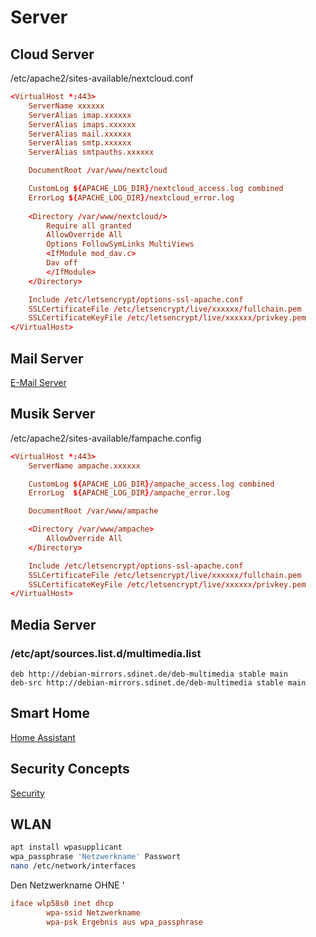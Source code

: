 # Server
## Cloud Server
/etc/apache2/sites-available/nextcloud.conf
```conf
<VirtualHost *:443>
	ServerName xxxxxx
	ServerAlias imap.xxxxxx
	ServerAlias imaps.xxxxxx
	ServerAlias mail.xxxxxx
	ServerAlias smtp.xxxxxx
	ServerAlias smtpauths.xxxxxx

	DocumentRoot /var/www/nextcloud

	CustomLog ${APACHE_LOG_DIR}/nextcloud_access.log combined
	ErrorLog ${APACHE_LOG_DIR}/nextcloud_error.log
	
	<Directory /var/www/nextcloud/>
	 	Require all granted
		AllowOverride All
		Options FollowSymLinks MultiViews
		<IfModule mod_dav.c>
		Dav off
		</IfModule>
	</Directory>

	Include /etc/letsencrypt/options-ssl-apache.conf
	SSLCertificateFile /etc/letsencrypt/live/xxxxxx/fullchain.pem
	SSLCertificateKeyFile /etc/letsencrypt/live/xxxxxx/privkey.pem
</VirtualHost>
```
## Mail Server
[E-Mail Server](EMail.md)

## Musik Server
/etc/apache2/sites-available/fampache.config
```conf
<VirtualHost *:443>
	ServerName ampache.xxxxxx

    CustomLog ${APACHE_LOG_DIR}/ampache_access.log combined
	ErrorLog  ${APACHE_LOG_DIR}/ampache_error.log

	DocumentRoot /var/www/ampache

	<Directory /var/www/ampache>
       	AllowOverride All
	</Directory>

	Include /etc/letsencrypt/options-ssl-apache.conf
	SSLCertificateFile /etc/letsencrypt/live/xxxxxx/fullchain.pem
	SSLCertificateKeyFile /etc/letsencrypt/live/xxxxxx/privkey.pem
</VirtualHost>
```
## Media Server
### /etc/apt/sources.list.d/multimedia.list
```list
deb http://debian-mirrors.sdinet.de/deb-multimedia stable main
deb-src http://debian-mirrors.sdinet.de/deb-multimedia stable main
```
## Smart Home
[Home Assistant](HomeAssistant.md)
## Security Concepts
[Security](Security.md)

## WLAN
```bash
apt install wpasupplicant
wpa_passphrase 'Netzwerkname' Passwort
nano /etc/network/interfaces
```
Den Netzwerkname OHNE '
```conf
iface wlp58s0 inet dhcp
        wpa-ssid Netzwerkname
        wpa-psk Ergebnis aus wpa_passphrase
```
